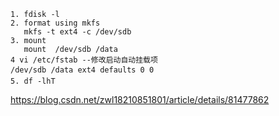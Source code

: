 ```
1. fdisk -l
2. format using mkfs
   mkfs -t ext4 -c /dev/sdb
3. mount 
   mount  /dev/sdb /data
4 vi /etc/fstab --修改启动自动挂载项
/dev/sdb /data ext4 defaults 0 0   
5. df -lhT
```
https://blog.csdn.net/zwl18210851801/article/details/81477862
